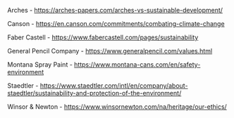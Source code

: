 Arches - https://arches-papers.com/arches-vs-sustainable-development/

Canson - https://en.canson.com/commitments/combating-climate-change

Faber Castell - https://www.fabercastell.com/pages/sustainability

General Pencil Company - https://www.generalpencil.com/values.html

Montana Spray Paint - https://www.montana-cans.com/en/safety-environment

Staedtler - https://www.staedtler.com/intl/en/company/about-staedtler/sustainability-and-protection-of-the-environment/

Winsor & Newton - https://www.winsornewton.com/na/heritage/our-ethics/
